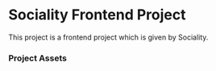 # Sociality Frontend Project

This project is a frontend project which is given by Sociality.

### Project Assets
